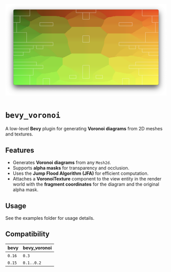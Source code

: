![demo](https://github.com/malbernaz/bevy_voronoi/raw/main/static/demo.png)

# `bevy_voronoi`

A low-level **Bevy** plugin for generating **Voronoi diagrams** from 2D meshes and textures.

## **Features**

- Generates **Voronoi diagrams** from any `Mesh2d`.
- Supports **alpha masks** for transparency and occlusion.
- Uses the **Jump Flood Algorithm (JFA)** for efficient computation.
- Attaches a **VoronoiTexture** component to the view entity in the render world with the **fragment coordinates** for the diagram and the original alpha mask.

## Usage

See the examples folder for usage details.


## Compatibility

| bevy   | bevy_voronoi |
| ------ | ------------ |
| `0.16` | `0.3`        |
| `0.15` | `0.1..0.2`   |
